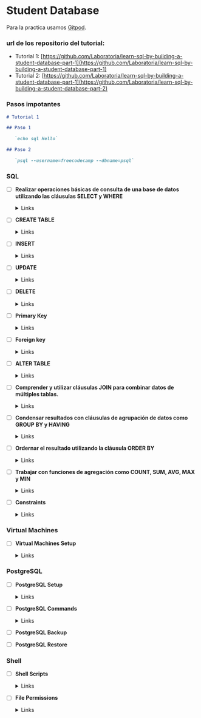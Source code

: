# Student Database

Para la practica usamos [Gitpod](https://gitpod.io/).


### url de los repositorio del tutorial:
   - Tutorial 1: [https://github.com/Laboratoria/learn-sql-by-building-a-student-database-part-1](https://github.com/Laboratoria/learn-sql-by-building-a-student-database-part-1)
   - Tutorial 2: [https://github.com/Laboratoria/learn-sql-by-building-a-student-database-part-1](https://github.com/Laboratoria/learn-sql-by-building-a-student-database-part-2)

### Pasos impotantes 


```md
# Tutorial 1

## Paso 1

   `echo sql Hello`

## Paso 2

   `psql --username=freecodecamp --dbname=psql`
```

### SQL

- [ ] **Realizar operaciones básicas de consulta de una base de datos utilizando las cláusulas SELECT y WHERE**

  <details><summary>Links</summary><p>

  * [Querying a Table](https://www.postgresql.org/docs/current/tutorial-select.html)
  * [SELECT reference](https://www.postgresql.org/docs/16/sql-select.html)
</p></details>

- [ ] **CREATE TABLE**

  <details><summary>Links</summary><p>

  * [SQL CREATE TABLE Statement - W3Schools](https://www.w3schools.com/sql/sql_create_table.asp)
</p></details>

- [ ] **INSERT**

  <details><summary>Links</summary><p>

  * [Inserting Data](https://www.postgresql.org/docs/current/dml-insert.html)
</p></details>

- [ ] **UPDATE**

  <details><summary>Links</summary><p>

  * [Updating Data](https://www.postgresql.org/docs/current/dml-update.html)
</p></details>

- [ ] **DELETE**

  <details><summary>Links</summary><p>

  * [DELETE](https://www.postgresql.org/docs/current/dml-delete.html)
</p></details>

- [ ] **Primary Key**

  <details><summary>Links</summary><p>

  * [Primary Keys](https://www.postgresql.org/docs/current/ddl-constraints.html#DDL-CONSTRAINTS-PRIMARY-KEYS)
</p></details>

- [ ] **Foreign key**

  <details><summary>Links</summary><p>

  * [Foreign Keys](https://www.postgresql.org/docs/current/ddl-constraints.html#DDL-CONSTRAINTS-FK)
</p></details>

- [ ] **ALTER TABLE**

  <details><summary>Links</summary><p>

  * [Modifying Tables](https://www.postgresql.org/docs/current/ddl-alter.html)
</p></details>

- [ ] **Comprender y utilizar cláusulas JOIN para combinar datos de múltiples tablas.**

  <details><summary>Links</summary><p>

  * [Joins Between Tables](https://www.postgresql.org/docs/current/tutorial-join.html)
</p></details>

- [ ] **Condensar resultados con cláusulas de agrupación de datos como GROUP BY y HAVING**

  <details><summary>Links</summary><p>

  * [SELECT reference](https://www.postgresql.org/docs/16/sql-select.html)
  * [Aggregate Functions](https://www.postgresql.org/docs/current/tutorial-agg.html)
</p></details>

- [ ] **Ordernar el resultado utilizando la cláusula ORDER BY**

  <details><summary>Links</summary><p>

  * [SELECT reference](https://www.postgresql.org/docs/16/sql-select.html)
</p></details>

- [ ] **Trabajar con funciones de agregación como COUNT, SUM, AVG, MAX y MIN**

  <details><summary>Links</summary><p>

  * [Aggregate Functions](https://www.postgresql.org/docs/current/tutorial-agg.html)
</p></details>

- [ ] **Constraints**

  <details><summary>Links</summary><p>

  * [Constraints](https://www.postgresql.org/docs/current/ddl-constraints.html)
</p></details>

### Virtual Machines

- [ ] **Virtual Machines Setup**

  <details><summary>Links</summary><p>

  * [Creating a Virtual Machine - Oracle VM](https://docs.oracle.com/en/virtualization/virtualbox/6.0/user/vboxmanage-createvm.html)
  * [Setting Up a Virtual Machine - Microsoft](https://docs.microsoft.com/en-us/virtualization/hyper-v-on-windows/quick-start/quick-create-virtual-machine)
</p></details>

### PostgreSQL

- [ ] **PostgreSQL Setup**

  <details><summary>Links</summary><p>

  * [PostgreSQL Installation - PostgreSQL Docs](https://www.postgresql.org/download/)
  * [How To Install and Use PostgreSQL on Ubuntu - DigitalOcean](https://www.digitalocean.com/community/tutorials/how-to-install-and-use-postgresql-on-ubuntu-20-04)
</p></details>

- [ ] **PostgreSQL Commands**

  <details><summary>Links</summary><p>

  * [PostgreSQL psql Commands - PostgreSQL Docs](https://www.postgresql.org/docs/current/app-psql.html)
  * [Commonly Used PostgreSQL Commands - Verta.ai](https://www.verta.ai/resources/tutorials/database/postgresql-commands)
</p></details>

- [ ] **PostgreSQL Backup**

- [ ] **PostgreSQL Restore**

### Shell

- [ ] **Shell Scripts**

  <details><summary>Links</summary><p>

  * [Shell Scripting Guide - LinuxCommand.org](http://linuxcommand.org/lc3_writing_shell_scripts.php)
</p></details>

- [ ] **File Permissions**

  <details><summary>Links</summary><p>

  * [Understanding Linux File Permissions - DigitalOcean](https://www.digitalocean.com/community/tutorials/understanding-linux-file-permissions)
  * [File Permissions in Linux - Red Hat](https://www.redhat.com/sysadmin/linux-file-permissions)
</p></details>
